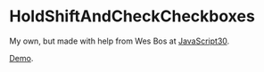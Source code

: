 # HoldShiftAndCheckCheckboxes

My own, but made with help from Wes Bos at [JavaScript30](https://javascript30.com).

[Demo](https://dannycallaghan.github.io/HoldShiftAndCheckCheckboxes/index.html).
